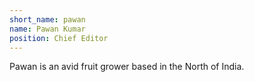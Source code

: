 ```yaml
---
short_name: pawan
name: Pawan Kumar
position: Chief Editor
---
```


Pawan is an avid fruit grower based in the North of India.
